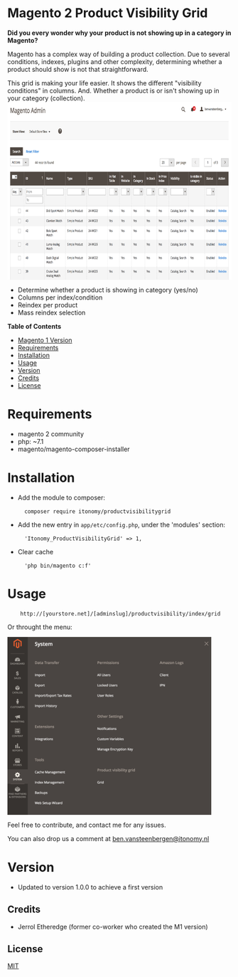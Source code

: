# Magento 2 Product Visibility Grid

**Did you every wonder why your product is not showing up in a category in Magento?**

Magento has a complex way of building a product collection. Due to several conditions, indexes, plugins and other complexity, determining whether a product should show is not that straightforward. 

This grid is making your life easier. It shows the different "visibility conditions" in columns. And. Whether a product is or isn't showing up in your category (collection).
<img align="center" src="./docs/img/grid.png" height="400">

* Determine whether a product is showing in category (yes/no)
* Columns per index/condition
* Reindex per product
* Mass reindex selection

<strong>Table of Contents</strong>
* [Magento 1 Version](https://github.com/Itonomy/magento1-product-visibillitygrid)
* [Requirements](#requirements)
* [Installation](#installation)
* [Usage](#️usage)
* [Version](#️version)
* [Credits](#️credits)
* [License](https://github.com/Itonomy/magento2-product-visibillitygrid/blob/master/LICENSE)

# Requirements

- magento 2 community
- php: ~7.1
- magento/magento-composer-installer

# Installation

- Add the module to composer:

        composer require itonomy/productvisibilitygrid

- Add the new entry in `app/etc/config.php`, under the 'modules' section:

        'Itonomy_ProductVisibilityGrid' => 1,

- Clear cache
       
        'php bin/magento c:f'

# Usage

        http://[yourstore.net]/[adminslug]/productvisibility/index/grid
        
Or throught the menu:

<img align="center" src="./docs/img/menu.png" height="400">

Feel free to contribute, and contact me for any issues.

You can also drop us a comment at ben.vansteenbergen@itonomy.nl

# Version

- Updated to version 1.0.0 to achieve a first version

## Credits

* Jerrol Etheredge (former co-worker who created the M1 version)

## License

[MIT](http://webpro.mit-license.org/)
